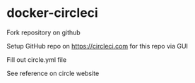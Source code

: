 # docker-circleci

Fork repository on github

Setup GitHub repo on https://circleci.com for this repo via GUI 

Fill out circle.yml file

See reference on circle website
